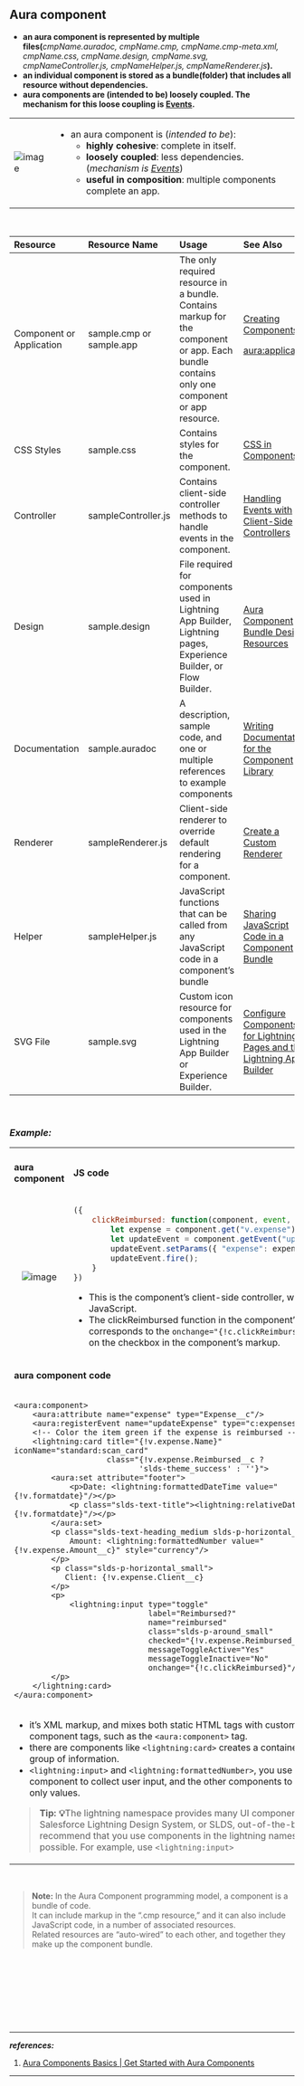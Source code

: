 
  
## Aura component  
- **an aura component is represented by multiple files(**_cmpName.auradoc, cmpName.cmp, cmpName.cmp-meta.xml, cmpName.css, cmpName.design, cmpName.svg, cmpNameController.js, cmpNameHelper.js, cmpNameRenderer.js_**).**  
- **an individual component is stored as a bundle(folder) that includes all resource without dependencies.** 
- **aura components are (intended to be) loosely coupled. The mechanism for this loose coupling is [Events](# "Events are fired from JavaScript controller actions that are typically triggered by a user interacting with the user interface.").**


<table>
<tr>
<td> 

![image](https://user-images.githubusercontent.com/63545175/198946787-7f6f72c1-317c-4cbc-9fe5-d958be77b9a4.png)  
</td>
<td>

- an aura component is (_intended to be_):
  - **highly cohesive**: complete in itself.
  - **loosely coupled**: less dependencies. (_mechanism is [Events](# "Events are fired from JavaScript controller actions that are typically triggered by a user interacting with the user interface.")_)
  - **useful in composition**: multiple components complete an app.
  
</td>
</table>

<br/>  
  
<!-------------------------------- table start ----------------------------------->  

<table class="featureTable sort_table" summary="">
<thead class="thead sorted" align="left">
<tr>
<th class="featureTableHeader  " id="d14835e39">Resource</th>

<th class="featureTableHeader  " id="d14835e42">Resource Name</th>

<th class="featureTableHeader  " id="d14835e45">Usage</th>

<th class="featureTableHeader  " id="d14835e48">See Also</th>

</tr>

</thead>

<tbody class="tbody">
<tr>
<td class="entry" headers="d14835e39" data-title="Resource">Component or Application</td>

<td class="entry" headers="d14835e42" data-title="Resource Name">
<span class="ph filepath">sample.cmp</span> or <span class="ph filepath">sample.app</span>
</td>

<td class="entry" headers="d14835e45" data-title="Usage">The only required resource in a bundle. Contains markup for the component or
                app. Each bundle contains only one component or app resource.</td>

<td class="entry" headers="d14835e48" data-title="See Also">
<a class="xref" href="/docs/atlas.en-us.lightning.meta/lightning/components_overview.htm" title="Components are the functional units of the Lightning Component framework." data-id="docs/atlas.en-us.lightning.meta/lightning/components_overview.htm">Creating
                  Components</a><p class="p"><a class="xref" href="/docs/atlas.en-us.lightning.meta/lightning/ref_aura_application.htm" title="An app is a special top-level component whose markup is in a .app resource." data-id="docs/atlas.en-us.lightning.meta/lightning/ref_aura_application.htm">aura:application</a></p>
</td>

</tr>

<tr>
<td class="entry" headers="d14835e39" data-title="Resource">CSS Styles</td>

<td class="entry" headers="d14835e42" data-title="Resource Name"><span class="ph filepath">sample.css</span></td>

<td class="entry" headers="d14835e45" data-title="Usage">Contains styles for the component. </td>

<td class="entry" headers="d14835e48" data-title="See Also"><a class="xref" href="/docs/atlas.en-us.lightning.meta/lightning/components_css.htm" title="Style your components with CSS." data-id="docs/atlas.en-us.lightning.meta/lightning/components_css.htm">CSS in
                  Components</a></td>

</tr>
<tr>
<td class="entry" headers="d14835e39" data-title="Resource">Controller</td>

<td class="entry" headers="d14835e42" data-title="Resource Name"><span class="ph filepath">sampleController.js</span></td>

<td class="entry" headers="d14835e45" data-title="Usage">Contains client-side controller methods to handle events in the
                component.</td>

<td class="entry" headers="d14835e48" data-title="See Also"><a class="xref" href="/docs/atlas.en-us.lightning.meta/lightning/js_client_side_controller.htm" title="A client-side controller handles events within a component. It’s a JavaScript resource that defines the functions for all of the component’s actions." data-id="docs/atlas.en-us.lightning.meta/lightning/js_client_side_controller.htm">Handling Events with Client-Side Controllers</a></td>
</tr>

<tr>
<td class="entry" headers="d14835e39" data-title="Resource">Design</td>

<td class="entry" headers="d14835e42" data-title="Resource Name"><span class="ph filepath">sample.design</span></td>

<td class="entry" headers="d14835e45" data-title="Usage">File required for components used in Lightning App Builder, Lightning pages,
                Experience Builder, or Flow Builder.</td>

<td class="entry" headers="d14835e48" data-title="See Also"><a class="xref" href="/docs/atlas.en-us.lightning.meta/lightning/components_config_for_app_builder_design_files.htm" title="Use a design resource to control which attributes are exposed to builder tools like the Lightning App Builder, Experience Builder, or Flow Builder. A design resource lives in the same folder as your .cmp resource, and describes the design-time behavior of the Aura component—information that visual tools need to display the component in a page or app." data-id="docs/atlas.en-us.lightning.meta/lightning/components_config_for_app_builder_design_files.htm">Aura Component Bundle Design Resources</a></td>

</tr>

<tr>
<td class="entry" headers="d14835e39" data-title="Resource">Documentation</td>

<td class="entry" headers="d14835e42" data-title="Resource Name"><span class="ph filepath">sample.auradoc</span></td>

<td class="entry" headers="d14835e45" data-title="Usage">A description, sample code, and one or multiple references to example
                components</td>

<td class="entry" headers="d14835e48" data-title="See Also"><a class="xref" href="/docs/atlas.en-us.lightning.meta/lightning/docs_intro.htm" title="Documentation helps developers use your components to develop their apps more effectively. You can provide interactive examples, documentation, and specification descriptions for a component, event, or interface." data-id="docs/atlas.en-us.lightning.meta/lightning/docs_intro.htm">Writing Documentation for the Component Library</a></td>

</tr>

<tr>
<td class="entry" headers="d14835e39" data-title="Resource">Renderer</td>

<td class="entry" headers="d14835e42" data-title="Resource Name"><span class="ph filepath">sampleRenderer.js</span></td>

<td class="entry" headers="d14835e45" data-title="Usage">Client-side renderer to override default rendering for a component.</td>

<td class="entry" headers="d14835e48" data-title="See Also"><a class="xref" href="/docs/atlas.en-us.lightning.meta/lightning/js_renderers.htm" title="The framework’s rendering service takes in-memory component state and creates and manages the DOM elements owned by the component. If you want to modify DOM elements created by the framework for a component, you can modify the DOM elements in the component’s renderer. Otherwise, the framework will override your changes when the component is rerendered." data-id="docs/atlas.en-us.lightning.meta/lightning/js_renderers.htm">Create a Custom
                  Renderer</a></td>

</tr>

<tr>
<td class="entry" headers="d14835e39" data-title="Resource">Helper</td>

<td class="entry" headers="d14835e42" data-title="Resource Name"><span class="ph filepath">sampleHelper.js</span></td>

<td class="entry" headers="d14835e45" data-title="Usage">JavaScript functions that can be called from any JavaScript code in a
                component’s bundle</td>

<td class="entry" headers="d14835e48" data-title="See Also"><a class="xref" href="/docs/atlas.en-us.lightning.meta/lightning/js_helper.htm" title="Put functions that you want to reuse in the component’s helper. Helper functions also enable specialization of tasks, such as processing data and queueing server-side actions. Helper functions are local to a component, improve code reuse, and move the heavy lifting of JavaScript logic away from the client-side controller, where possible." data-id="docs/atlas.en-us.lightning.meta/lightning/js_helper.htm">Sharing JavaScript
                  Code in a Component Bundle</a></td>

</tr>

<tr>
<td class="entry" headers="d14835e39" data-title="Resource">SVG File</td>

<td class="entry" headers="d14835e42" data-title="Resource Name">sample.svg</td>

<td class="entry" headers="d14835e45" data-title="Usage">Custom icon resource for components used in the Lightning App Builder or
                Experience Builder.</td>

<td class="entry" headers="d14835e48" data-title="See Also"><a class="xref" href="/docs/atlas.en-us.lightning.meta/lightning/components_config_for_app_builder.htm" title="There are a few steps to take before you can use your custom Aura components in either Lightning pages or the Lightning App Builder." data-id="docs/atlas.en-us.lightning.meta/lightning/components_config_for_app_builder.htm">Configure Components for Lightning Pages and the Lightning App
                Builder</a></td>

</tr>

</tbody>

</table>


<!--------------------------------------------------------------- table complete ---------------------------------------------------------->
  
  
<br/>


### <b><em>Example:</em></b>  
<table>
<tr>
<td colspan="2">

</td>
</tr>

<tr>
<td>

<b>aura component</b>
</td>  
<td>

<b>JS code</b>
</td>  
</tr>    
  
<tr>
<td align="center">

![image](https://user-images.githubusercontent.com/63545175/169453564-580b49f8-44a6-479f-89b8-4619c15519fe.png)
  
</td>
<td>

```js
({
    clickReimbursed: function(component, event, helper) {
        let expense = component.get("v.expense");
        let updateEvent = component.getEvent("updateExpense");
        updateEvent.setParams({ "expense": expense });
        updateEvent.fire();
    }
})  
```

- This is the component’s client-side controller, written in JavaScript. 
- The clickReimbursed function in the component’s controller 
  <br/> corresponds to the ``onchange="{!c.clickReimbursed}"`` attribute 
  <br/> on the checkbox in the component’s markup.  
  
</td>   
  
</tr>

<tr>
<td colspan="2">

<b>aura component code</b>  
</td>  
</tr>  
  
<tr>
<td colspan="2">

```aura
<aura:component>
    <aura:attribute name="expense" type="Expense__c"/>
    <aura:registerEvent name="updateExpense" type="c:expensesItemUpdate"/>
    <!-- Color the item green if the expense is reimbursed -->
    <lightning:card title="{!v.expense.Name}" iconName="standard:scan_card"
                    class="{!v.expense.Reimbursed__c ?
                           'slds-theme_success' : ''}">
        <aura:set attribute="footer">
            <p>Date: <lightning:formattedDateTime value="{!v.formatdate}"/></p>
            <p class="slds-text-title"><lightning:relativeDateTime value="{!v.formatdate}"/></p>
        </aura:set>
        <p class="slds-text-heading_medium slds-p-horizontal_small">
            Amount: <lightning:formattedNumber value="{!v.expense.Amount__c}" style="currency"/>
        </p>
        <p class="slds-p-horizontal_small">
           Client: {!v.expense.Client__c}
        </p>
        <p>
            <lightning:input type="toggle"
                             label="Reimbursed?"
                             name="reimbursed"
                             class="slds-p-around_small"
                             checked="{!v.expense.Reimbursed__c}"
                             messageToggleActive="Yes"
                             messageToggleInactive="No"
                             onchange="{!c.clickReimbursed}"/>
        </p>
    </lightning:card>
</aura:component>  
``` 
</td>  
 
</tr>
  
<tr>
<td colspan="2">
  
- it’s XML markup, and mixes both static HTML tags with custom Aura component tags, such as the ``<aura:component>`` tag.
- there are components like  ``<lightning:card>`` creates a container around a group of information.
- ``<lightning:input>`` and ``<lightning:formattedNumber>``,  you use the input component to collect user input, and the other components to display read-only values. 
 

> <b>Tip: 💡</b>The lightning namespace provides many UI components that use Salesforce Lightning Design System, or SLDS, out-of-the-box. We recommend that you use components in the lightning namespace where possible. For example, use ``<lightning:input>`` 
</td>    
</tr>
</table>
  
<br/>

  
> <b>Note:</b> In the Aura Component programming model, a component is a bundle of code. 
> <br/>It can include markup in the “.cmp resource,” and it can also include JavaScript code, in a number of associated resources. 
> <br/>Related resources are “auto-wired” to each other, and together they make up the component bundle.  
  
  
  
  
<br/>
  
  
<br/>
  
  
<br/>
  
  
<br/>
  
  
<br/>
  
  
<br/>
  
  
<br/>
  
  
---
  
<b><em>references:</em></b>
  
1. [Aura Components Basics | Get Started with Aura Components](https://trailhead.salesforce.com/en/content/learn/modules/lex_dev_lc_basics/lex_dev_lc_basics_intro)  
  
  
---  
  
  
